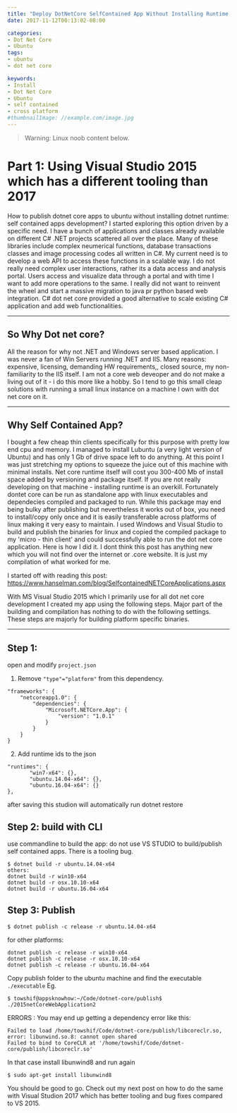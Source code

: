 ```yaml
---
title: "Deploy DotNetCore SelfContained App Without Installing Runtime on Ubuntu Part1"
date: 2017-11-12T00:13:02-08:00

categories:
- Dot Net Core
- Ubuntu
tags:
- ubuntu
- dot net core

keywords:
- Install
- Dot Net Core
- Ubuntu
- self contained
- cross platform
#thumbnailImage: //example.com/image.jpg
---
```


>Warning: Linux noob content below.

# Part 1: Using Visual Studio 2015 which has a different tooling than 2017

How to publish dotnet core apps to ubuntu without installing dotnet runtime: self contained apps development?
I started exploring this option driven by a specific need. I have a bunch of applications and classes already available on different C# .NET projects scattered all over the place. Many of these libraries include complex neumerical functions, database transactions classes and image processing codes all written in C#. My current need is to develop a web API to access these functions in a scalable way. I do not really need complex user interactions, rather its a data access and analysis portal. Users access and visualize data through a portal and with time I want to add more operations to the same. I really did not want to reinvent the wheel and start a massive migration to java pr python based web integration. C# dot net core provided a good alternative to scale existing C# application and add web functionalities.

---

## So Why Dot net core?
All the reason for why not .NET and Windows server based application. I was never a fan of Win Servers running .NET and IIS. Many reasons: expensive, licensing, demanding HW requirements,, closed source, my non-familiarity to the IIS itself. I am not a core web deveoper and do not make a living out of it - i do this more like a hobby. So I tend to go this small cleap solutions with running a small linux instance on a machine I own with dot net core on it.

---

## Why Self Contained App?
I bought a few cheap thin clients specifically for this purpose with pretty low end cpu and memory. I managed to install Lubuntu (a very light version of Ubuntu) and has only 1 Gb of drive space left to do anything. At this point I was just stretching my options to squeeze the juice out of this machine with minimal installs. Net core runtime itself will cost you 300-400 Mb of install space added by versioning and package itself. If you are not really developing on that machine - installing runtime is an overkill. Fortunately dontet core can be run as standalone app with linux executables and dependecies compiled and packaged to run. While this package may end being bulky after publishing but nevertheless it works out of box, you need to install/copy only once and it is easily transferable across platforms of linux making it very easy to maintain. I used Windows and Visual Studio to build and publish the binaries for linux and copied the compiled package to my 'micro - thin client' and could successfully able to run the dot net core application. Here is how I did it. I dont think this post has anything new which you will not find over the internet or .core website. It is just my compilation of what worked for me.

I started off with reading this post:
https://www.hanselman.com/blog/SelfcontainedNETCoreApplications.aspx

With MS Visual Studio 2015 which I primarily use for all dot net core development I created my app using the following steps. Major part of the building and compilation has nothing to do with the following settings. These steps are majorly for building platform specific binaries.

---

## Step 1:
open and modify `project.json`

1. Remove `"type"="platform"` from this dependency.
```
"frameworks": {
    "netcoreapp1.0": {
        "dependencies": {
            "Microsoft.NETCore.App": {
                "version": "1.0.1"
            }
        }
    }
}
```

2. Add runtime ids to the json
 ```
"runtimes": {
        "win7-x64": {},
        "ubuntu.14.04-x64": {},
        "ubuntu.16.04-x64": {}
},
```
after saving this studion will automatically run dotnet restore



## Step 2: build with CLI
use commandline to build the app: do not use VS STUDIO to build/publish self contained apps. There is a tooling bug.

```
$ dotnet build -r ubuntu.14.04-x64
others:
dotnet build -r win10-x64
dotnet build -r osx.10.10-x64
dotnet build -r ubuntu.16.04-x64
```

## Step 3: Publish
```
$ dotnet publish -c release -r ubuntu.14.04-x64
```
for other platforms:
```
dotnet publish -c release -r win10-x64
dotnet publish -c release -r osx.10.10-x64
dotnet publish -c release -r ubuntu.16.04-x64
```

Copy publish folder to the ubuntu machine and find the executable
`./executable`
Eg.
```
$ towshif@appsknowhow:~/Code/dotnet-core/publish$ ./2015netCoreWebApplication2
```

ERRORS : You may end up getting a dependency error like this:
```
Failed to load /home/towshif/Code/dotnet-core/publish/libcoreclr.so, error: libunwind.so.8: cannot open shared
Failed to bind to CoreCLR at '/home/towshif/Code/dotnet-core/publish/libcoreclr.so'
```

In that case install libunwind8 and run again

```
$ sudo apt-get install libunwind8
```

You should be good to go.
Check out my next post on how to do the same with Visual Studion 2017 which has better tooling and bug fixes compared to VS 2015.